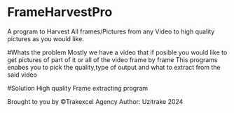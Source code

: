 # FrameHarvestPro
A program to Harvest All frames/Pictures from any Video to high quality pictures as you would like.

#Whats the problem
Mostly we have a video that if posible you would like to get pictures of part of it or all of the video frame by frame
This programs enabes you to pick the quality,type of output and what to extract from the said video

#Solution
High quality Frame extracting program 

Brought to you by &copy;Trakexcel Agency
Author: Uzitrake 2024
